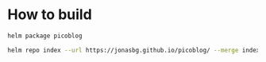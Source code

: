 # How to build
```bash
helm package picoblog
```

```bash
helm repo index --url https://jonasbg.github.io/picoblog/ --merge index.yaml .
```
